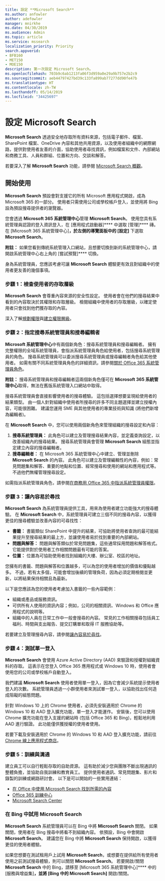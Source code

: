 ```yaml
---
title: 設定 **Microsoft Search**
ms.author: anfowler
author: adefowler
manager: mnirkhe
ms.date: 04/30/2019
ms.audience: Admin
ms.topic: article
ms.service: mssearch
localization_priority: Priority
search.appverid:
- BFB160
- MET150
- MOE150
description: 第一次設定 Microsoft Search。
ms.openlocfilehash: 703b9c6ab1213fa06f3d959a0e29a9b757e2b2c9
ms.sourcegitcommit: aeb44797427bd39c133fa899ab77277dd90fe47b
ms.translationtype: HT
ms.contentlocale: zh-TW
ms.lasthandoff: 05/14/2019
ms.locfileid: "34425697"
---
```

# <a name="set-up-microsoft-search"></a>設定 Microsoft Search

**Microsoft Search** 透過安全地存取所有資料來源，包括電子郵件、檔案、SharePoint 檔案、OneDrive 內容和其他共用資源，以及使用者組織中的網際網路，提供對使用者友善的介面，協助使用者尋找資訊，例如檔案和文件、內部網站和商務工具、人員和群組、位置和方向、交談和解答。

若要深入了解 **Microsoft Search** 功能，請參閱 [Microsoft Search 概觀](overview-microsoft-search.md)。

## <a name="get-started"></a>開始使用

**Microsoft Search** 預設會對支援它的所有 Microsoft 應用程式開啟，成為 Microsoft 365 的一部分。 使用者只需使用公司或學校帳戶登入，並使用將 Bing 設為預設搜尋提供者的瀏覽器。

您會透過 **Microsoft 365 系統管理中心**管理 **Microsoft Search**。 使用您具有系統管理員認證的登入資訊登入，在 [應用程式啟動器]**** 中選取 [管理]**** 磚。 在 [Microsoft 365 系統管理中心]****，於左側的導覽面板中的 [設定]**** 下選取 **Microsoft Search**。 

**附註：** 如果您看到傳統系統管理入口網站，且想要切換到新的系統管理中心，請開啟系統管理中心右上角的 [嘗試預覽]**** 切換。 

身為系統管理員，您應該考慮可讓 **Microsoft Search** 體驗更有效且對組織中的使用者更友善的幾個事項。

### <a name="step-1-check-access-level-of-your-users"></a>步驟 1：檢查使用者的存取層級

**Microsoft Search** 會尊重內容來源的安全性設定。 使用者會在他們的搜尋結果中看到的內容取決於其權限和存取層級。 檢閱組織中使用者的存取層級，以確定使用者只會找到他們獲存取的內容。

深入了解[規劃權限](https://docs.microsoft.com/zh-TW/sharepoint/plan-your-permissions-strategy)與[建立權限層級](https://docs.microsoft.com/zh-TW/sharepoint/how-to-create-and-edit-permission-levels)。

### <a name="step-2-assign-search-admin-and-search-editor"></a>步驟 2：指定搜尋系統管理員和搜尋編輯者

**Microsoft 系統管理中心**中有兩個新角色：搜尋系統管理員和搜尋編輯者。  擁有完整權限的全域系統管理員，會指派系統管理員角色給使用者，包括搜尋系統管理員的角色。 搜尋系統管理員可以委派搜尋系統管理員或搜尋編輯者角色給其他使用者。 如需有關不同系統管理員角色的詳細資訊，請參閱[關於 Office 365 系統管理員角色](https://docs.microsoft.com/office365/admin/add-users/about-admin-roles?view=o365-worldwide)。

**附註：** 搜尋系統管理員和搜尋編輯者這兩個新角色僅可在 **Microsoft 365 系統管理中心**取得，無法在舊版系統管理入口網站中取得。 

搜尋系統管理員會直接影響使用者的搜尋體驗。 這包括選擇想要呈現給使用者的結果類型。 由一個人針對組織中使用者所搜尋的許多不同主題選擇並建立授權內容，可能很困難。 建議您運用 SME 與其他使用者的專業技術與知識 (將他們新增為編輯者)。 

在 **Microsoft Search** 中，您可以使用兩個新角色來管理組織的搜尋設定和內容：
1. **搜尋系統管理員：** 此角色可以建立及管理搜尋結果內容，並定義查詢設定，以改善組織內的搜尋結果。 搜尋系統管理員會管理 **Microsoft Search** 組態並指定建立內容的搜尋編輯者。
2. **搜尋編輯者：** 在 Microsoft 365 系統管理中心中建立、管理並刪除 **Microsoft Search** 的內容。 此角色可以建立及管理編輯性的內容，例如：常見問題集和解答、重要的地點和位置、經常搜尋和使用的網站和應用程式等。不過他們無權管理搜尋設定。

如需指派系統管理員角色，請參閱[在商務用 Office 365 中指派系統管理員權限](https://docs.microsoft.com/zh-TW/office365/admin/add-users/assign-admin-roles?view=o365-worldwide)。

### <a name="step-3-make-content-easy-to-find"></a>步驟 3：讓內容易於尋找 

**Microsoft Search** 為系統管理員提供工具，用來為使用者建立功能強大的搜尋體驗。 在 **Microsoft Search** 中，系統管理員可建立三個不同的搜尋內容，以獲得更佳的搜尋體驗並改善內容的可尋找性：
- **書籤：** 書籤類似 SharePoint 中提升的結果，可協助將使用者查詢的最可能結果提升至搜尋結果的最上方，並讓使用者易於找到重要的內部網站。 
- **問題與解答：** 問題與解答類似於常見問題集，這些通常採用問題和解答格式。 它能提供對於使用者工作相關問題最有可能的答案。
- **位置：** 位置為可協助使用者找到組織的大樓、辦公室、校區的地址。 

您擁有的書籤、問題與解答和位置越多，可以為您的使用者增加的價值和優點越多。 不過，若有太多個，可能會增加後續的管理負荷，因為必須定期檢閱並更新，以將結果保持相關且為最新。

以下是您應該為您的使用者考慮加入書籤的一些內容範例：
- 組織或產品或服務資訊。
- 可供所有人使用的資訊內容；例如，公司的相關資訊、Windows 和 Office 應用程式的說明等。 
- 組織中的人員在日常工作中一般會搜尋的內容。 常見的工作相關搜尋包括員工福利、時間與支出報告、提交訂購單和取得 IT 服務協助等。 

若要建立及管理搜尋內容，請參閱[讓內容易於尋找](make-content-easy-to-find.md)。

### <a name="step-4-test-single-sign-on"></a>步驟 4：測試單一登入
**Microsoft Search** 會使用 Azure Active Directory (AAD) 來驗證和授權對組織資料的存取。  這表示在您登入 Office 365 應用程式或 Windows 10 時，使用者會使用您的公司或學校帳戶自動登入。

我們建議 **Microsoft Search** 使用者使用單一登入，因為它會減少系統提示使用者登入的次數。 系統管理員透過一小群使用者來測試單一登入，以協助找出任何造成阻礙的組態問題。 

針對 Windows 10 上的 Chrome 使用者，必須先安裝適用於 Chrome 的 Windows 10 和 AAD 登入擴充功能，單一登入才能運作。 安裝後，您可以使用 Chrome 擴充功能在登入支援的網站時 (包括 Office 365 和 Bing)，輕鬆地利用 AAD 進行驗證。 此功能僅供獲授權的使用者使用。 

若要下載及安裝適用於 Chrome 的 Windows 10 和 AAD 登入擴充功能，請前往 [Chrome 線上應用程式商店](https://go.microsoft.com/fwlink/?linkid=2090961)。

### <a name="step-5-training-and-communication"></a>步驟 5：訓練與溝通
建立員工可以自行輕鬆存取的自助資源。 這有助於減少您與團隊不斷出現通訊的整體負擔，並協助自我訓練和教育員工。 提供使用者通訊、常見問題集、影片和錄製的訓練或網路研討會。 以下是可以開始的一些實用連結：
- [在 Office 中使用 Microsoft Search 找到所需的內容](https://support.office.com/article/find-what-you-need-with-microsoft-search-in-office-2457d4d8-48a8-4ad4-ab89-5a0657aa8446?ui=en-US&rs=en-US&ad=US)
- [Office 365 訓練中心](https://support.office.com/office-training-center)
- 
  [Microsoft Search Center](https://support.office.com/zh-TW/article/-working-title-microsoft-search-center-b8bf5a2c-7515-40a9-9a6a-b8ed382c86bc?ui=en-US&rs=en-US&ad=US)

### <a name="trying-out-microsoft-search-in-bing"></a>在 Bing 中試用 **Microsoft Search** 
**Microsoft Search** 系統管理員可以在 Bing 中將 **Microsoft Search** 關閉。 如果關閉，使用者在 Bing 搜尋中將看不到組織內容。 依預設，Bing 中會開啟 **Microsoft Search**。 建議您在 Bing 中將 **Microsoft Search** 保持開啟，以獲得更佳的使用者體驗。 

如果您想要在測試租用戶上試用 **Microsoft Search**，或想要在提供給所有使用者使用之前測試搜尋體驗，則可以關閉 **Microsoft Search**。
若要開啟/關閉 **Microsoft Search** 中的 Bing，請移至 [Microsoft 365 系統管理中心]**** 中的 [服務與增益集]****，並將 [Bing 中的 Microsoft Search]**** 開啟/關閉。
